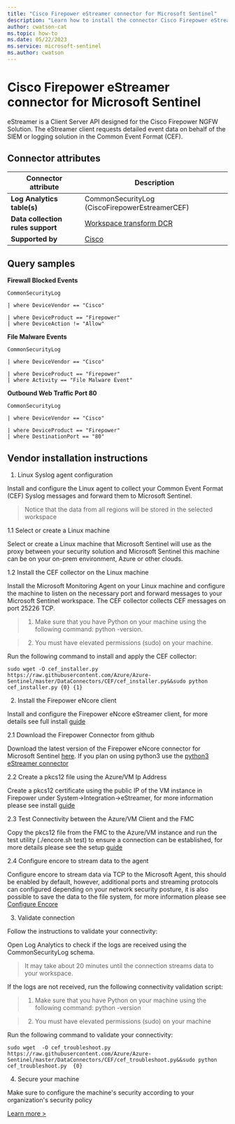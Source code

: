 ```yaml
---
title: "Cisco Firepower eStreamer connector for Microsoft Sentinel"
description: "Learn how to install the connector Cisco Firepower eStreamer to connect your data source to Microsoft Sentinel."
author: cwatson-cat
ms.topic: how-to
ms.date: 05/22/2023
ms.service: microsoft-sentinel
ms.author: cwatson
---
```


# Cisco Firepower eStreamer connector for Microsoft Sentinel

eStreamer is a Client Server API designed for the Cisco Firepower NGFW Solution. The eStreamer client requests detailed event data on behalf of the SIEM or logging solution in the Common Event Format (CEF).

## Connector attributes

| Connector attribute | Description |
| --- | --- |
| **Log Analytics table(s)** | CommonSecurityLog (CiscoFirepowerEstreamerCEF)<br/> |
| **Data collection rules support** | [Workspace transform DCR](/azure/azure-monitor/logs/tutorial-workspace-transformations-portal) |
| **Supported by** | [Cisco](https://www.cisco.com/c/en_in/support/index.html) |

## Query samples

**Firewall Blocked Events**
   ```kusto
CommonSecurityLog

   | where DeviceVendor == "Cisco"

   | where DeviceProduct == "Firepower" 
   | where DeviceAction != "Allow"
   ```

**File Malware Events**
   ```kusto
CommonSecurityLog

   | where DeviceVendor == "Cisco"

   | where DeviceProduct == "Firepower" 
   | where Activity == "File Malware Event"
   ```

**Outbound Web Traffic Port 80**
   ```kusto
CommonSecurityLog

   | where DeviceVendor == "Cisco"

   | where DeviceProduct == "Firepower" 
   | where DestinationPort == "80"
   ```



## Vendor installation instructions

1. Linux Syslog agent configuration

Install and configure the Linux agent to collect your Common Event Format (CEF) Syslog messages and forward them to Microsoft Sentinel.

> Notice that the data from all regions will be stored in the selected workspace

1.1 Select or create a Linux machine

Select or create a Linux machine that Microsoft Sentinel will use as the proxy between your security solution and Microsoft Sentinel this machine can be on your on-prem environment, Azure or other clouds.

1.2 Install the CEF collector on the Linux machine

Install the Microsoft Monitoring Agent on your Linux machine and configure the machine to listen on the necessary port and forward messages to your Microsoft Sentinel workspace. The CEF collector collects CEF messages on port 25226 TCP.

> 1. Make sure that you have Python on your machine using the following command: python -version.

> 2. You must have elevated permissions (sudo) on your machine.

   Run the following command to install and apply the CEF collector:

   `sudo wget -O cef_installer.py https://raw.githubusercontent.com/Azure/Azure-Sentinel/master/DataConnectors/CEF/cef_installer.py&&sudo python cef_installer.py {0} {1}`

2. Install the Firepower eNcore client

Install and configure the Firepower eNcore eStreamer client, for more details see full install [guide](https://www.cisco.com/c/en/us/td/docs/security/firepower/670/api/eStreamer_enCore/eStreamereNcoreSentinelOperationsGuide_409.html)

2.1 Download the Firepower Connector from github

Download the latest version of the Firepower eNcore connector for Microsoft Sentinel [here](https://github.com/CiscoSecurity/fp-05-microsoft-sentinel-connector).  If you plan on using python3 use the [python3 eStreamer connector](https://github.com/CiscoSecurity/fp-05-microsoft-sentinel-connector/tree/python3)

2.2 Create a pkcs12 file using the Azure/VM Ip Address

Create a pkcs12 certificate using the public IP of the VM instance in Firepower under System->Integration->eStreamer, for more information please see install [guide](https://www.cisco.com/c/en/us/td/docs/security/firepower/670/api/eStreamer_enCore/eStreamereNcoreSentinelOperationsGuide_409.html#_Toc527049443)

2.3  Test Connectivity between the Azure/VM Client and the FMC

Copy the pkcs12 file from the FMC to the Azure/VM instance and run the test utility (./encore.sh test) to ensure a connection can be established, for more details please see the setup [guide](https://www.cisco.com/c/en/us/td/docs/security/firepower/670/api/eStreamer_enCore/eStreamereNcoreSentinelOperationsGuide_409.html#_Toc527049430)

2.4 Configure encore to stream data to the agent

Configure encore to stream data via TCP to the Microsoft Agent, this should be enabled by default, however, additional ports and streaming protocols can configured depending on your network security posture, it is also possible to save the data to the file system, for more information please see [Configure Encore](https://www.cisco.com/c/en/us/td/docs/security/firepower/670/api/eStreamer_enCore/eStreamereNcoreSentinelOperationsGuide_409.html#_Toc527049433)

3. Validate connection

Follow the instructions to validate your connectivity:

Open Log Analytics to check if the logs are received using the CommonSecurityLog schema.

>It may take about 20 minutes until the connection streams data to your workspace.

If the logs are not received, run the following connectivity validation script:

> 1. Make sure that you have Python on your machine using the following command: python -version

>2. You must have elevated permissions (sudo) on your machine

   Run the following command to validate your connectivity:

   `sudo wget  -O cef_troubleshoot.py https://raw.githubusercontent.com/Azure/Azure-Sentinel/master/DataConnectors/CEF/cef_troubleshoot.py&&sudo python cef_troubleshoot.py  {0}`

4. Secure your machine 

Make sure to configure the machine's security according to your organization's security policy


[Learn more >](https://aka.ms/SecureCEF)
